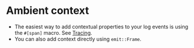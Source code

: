 # Ambient context

- The easiest way to add contextual properties to your log events is using the `#[span]` macro. See [Tracing](../tracing/properties.md).
- You can also add context directly using `emit::Frame`.
